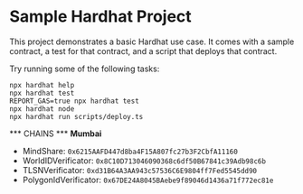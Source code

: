 # Sample Hardhat Project

This project demonstrates a basic Hardhat use case. It comes with a sample contract, a test for that contract, and a script that deploys that contract.

Try running some of the following tasks:

```shell
npx hardhat help
npx hardhat test
REPORT_GAS=true npx hardhat test
npx hardhat node
npx hardhat run scripts/deploy.ts
```

*** CHAINS *** 
**Mumbai**
- MindShare: `0x6215AAFD447d8ba4F15A807fc27b3F2CbfA11160`
- WorldIDVerificator: `0x8C10D713046090368c6df50B67841c39Adb98c6b`
- TLSNVerificator: `0xd31B64A3AA943c57536C6E9804ff7Fed5545dd90`
- PolygonIdVerificator: `0x67DE24A8045BAebe9f89046d1436a71f772ec81e`

